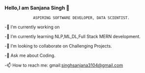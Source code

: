 ### Hello,I am Sanjana Singh 👋

                 ASPIRING SOFTWARE DEVELOPER, DATA SCIENTIST.


-🔭 I’m currently working on 

-🌱 I’m currently learning NLP,ML,DL,Full Stack MERN development.

-👯 I’m looking to collaborate on Challenging Projects.
<!-- 🤔 I’m looking for help with ... -->
-💬 Ask me about Coding.

-📫 How to reach me: gmail:singhsanjana3104@gmail.com
<!-- 😄 Pronouns: ...-->
<!-- ⚡ Fun fact: ...-->

